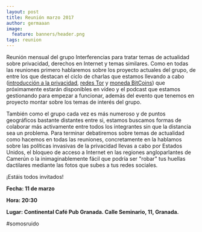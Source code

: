 ```yaml
---
layout: post
title: Reunión marzo 2017
author: germaaan
image:
  feature: banners/header.png
tags: reunion
---
```


Reunión mensual del grupo Interferencias para tratar temas de actualidad sobre privacidad, derechos en Internet y temas similares. Como en todas las reuniones primero hablaremos sobre los proyecto actuales del grupo, de entre los que destacan el ciclo de charlas que estamos llevando a cabo ([introducción a la privacidad](https://bitbucket.org/josealberto4444/charla_introduccion_privacidad), [redes Tor](https://github.com/nacheteam/Charla-sobre-Tor) y [moneda BitCoins](https://interferencias.github.io/2017/02/28/charla-bitcoins/)) que próximamente estarán disponibles en vídeo y el podcast que estamos gestionando para empezar a funcionar, además del evento que tenemos en proyecto montar sobre los temas de interés del grupo.

También como el grupo cada vez es más numeroso y de puntos geográficos bastante distantes entre si, estamos buscamos formas de colaborar más activamente entre todos los integrantes sin que la distancia sea un problema. Para terminar debatiremos sobre temas de actualidad como hacemos en todas las reuniones, concretamente en la hablamos sobre las políticas invasivas de la privacidad llevas a cabo por Estados Unidos, el bloqueo de acceso a Internet en las regiones angloparlantes de Camerún o la inimaginablemente fácil que podría ser "robar" tus huellas dactilares mediante las fotos que subes a tus redes sociales.

¡Estáis todos invitados!

**Fecha: 11 de marzo**

**Hora: 20:30**

**Lugar: Continental Café Pub Granada. Calle Seminario, 11, Granada.**

#somosruido
